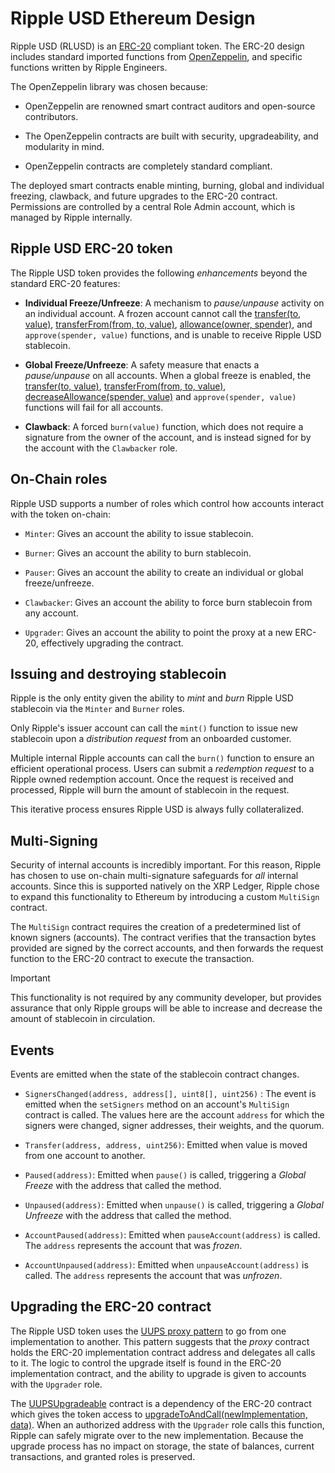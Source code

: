 # Ripple USD Ethereum Design

Ripple USD (RLUSD) is an [ERC-20](https://ethereum.org/en/developers/docs/standards/tokens/erc-20/) compliant token. The ERC-20 design includes standard imported functions from [OpenZeppelin](https://docs.openzeppelin.com/contracts/4.x/api/token/erc20#IERC20), and specific functions written by Ripple Engineers.

The OpenZeppelin library was chosen because:

- OpenZeppelin are renowned smart contract auditors and open-source contributors.

- The OpenZeppelin contracts are built with security, upgradeability, and modularity in mind.

- OpenZeppelin contracts are completely standard compliant.

The deployed smart contracts enable minting, burning, global and individual freezing, clawback, and future upgrades to the ERC-20 contract. Permissions are controlled by a central Role Admin account, which is managed by Ripple internally.

## Ripple USD ERC-20 token

The Ripple USD token provides the following _enhancements_ beyond the standard ERC-20 features:

- **Individual Freeze/Unfreeze**: A mechanism to _pause/unpause_ activity on an individual account. A frozen account cannot call the [transfer(to, value)](https://docs.openzeppelin.com/contracts/5.x/api/token/erc20#IERC20-transfer-address-uint256-), [transferFrom(from, to, value)](https://docs.openzeppelin.com/contracts/5.x/api/token/erc20#IERC20-transferFrom-address-address-uint256-), [allowance(owner, spender)](https://docs.openzeppelin.com/contracts/5.x/api/token/erc20#IERC20-allowance-address-address-), and `approve(spender, value)` functions, and is unable to receive Ripple USD stablecoin.

- **Global Freeze/Unfreeze**: A safety measure that enacts a _pause/unpause_ on all accounts. When a global freeze is enabled, the [transfer(to, value)](https://docs.openzeppelin.com/contracts/5.x/api/token/erc20#IERC20-transfer-address-uint256-), [transferFrom(from, to, value)](https://docs.openzeppelin.com/contracts/5.x/api/token/erc20#IERC20-transferFrom-address-address-uint256-), [decreaseAllowance(spender, value)](https://docs.openzeppelin.com/contracts/5.x/api/token/erc20#SafeERC20-safeDecreaseAllowance-contract-IERC20-address-uint256-) and `approve(spender, value)` functions will fail for all accounts.

- **Clawback**: A forced `burn(value)` function, which does not require a signature from the owner of the account, and is instead signed for by the account with the `Clawbacker` role.

## On-Chain roles

Ripple USD supports a number of roles which control how accounts interact with the token on-chain:

- `Minter`: Gives an account the ability to issue stablecoin.

- `Burner`: Gives an account the ability to burn stablecoin.

- `Pauser`: Gives an account the ability to create an individual or global freeze/unfreeze.

- `Clawbacker`: Gives an account the ability to force burn stablecoin from any account.

- `Upgrader`: Gives an account the ability to point the proxy at a new ERC-20, effectively upgrading the contract.

## Issuing and destroying stablecoin

Ripple is the only entity given the ability to _mint_ and _burn_ Ripple USD stablecoin via the `Minter` and `Burner` roles.

Only Ripple's issuer account can call the `mint()` function to issue new stablecoin upon a _distribution request_ from an onboarded customer.

Multiple internal Ripple accounts can call the `burn()` function to ensure an efficient operational process. Users can submit a _redemption request_ to a Ripple owned redemption account. Once the request is received and processed, Ripple will burn the amount of stablecoin in the request.

This iterative process ensures Ripple USD is always fully collateralized.

## Multi-Signing

Security of internal accounts is incredibly important. For this reason, Ripple has chosen to use on-chain multi-signature safeguards for _all_ internal accounts. Since this is supported natively on the XRP Ledger, Ripple chose to expand this functionality to Ethereum by introducing a custom `MultiSign` contract.

The `MultiSign` contract requires the creation of a predetermined list of known signers (accounts). The contract verifies that the transaction bytes provided are signed by the correct accounts, and then forwards the request function to the ERC-20 contract to execute the transaction.

> [!IMPORTANT]
> This functionality is not required by any community developer, but provides assurance that only Ripple groups will be able to increase and decrease the amount of stablecoin in circulation.

## Events

Events are emitted when the state of the stablecoin contract changes.

- `SignersChanged(address, address[], uint8[], uint256)` : The event is emitted when the `setSigners` method on an account's `MultiSign` contract is called. The values here are the account `address` for which the signers were changed, signer addresses, their weights, and the quorum.

- `Transfer(address, address, uint256)`: Emitted when value is moved from one account to another.

- `Paused(address)`: Emitted when `pause()` is called, triggering a _Global Freeze_ with the address that called the method.

- `Unpaused(address)`: Emitted when `unpause()` is called, triggering a _Global Unfreeze_ with the address that called the method.

- `AccountPaused(address)`: Emitted when `pauseAccount(address)` is called. The `address` represents the account that was _frozen_.

- `AccountUnpaused(address)`: Emitted when `unpauseAccount(address)` is called. The `address` represents the account that was _unfrozen_.

## Upgrading the ERC-20 contract

The Ripple USD token uses the [UUPS proxy pattern](https://docs.openzeppelin.com/contracts/5.x/api/proxy#transparent-vs-uups) to go from one implementation to another. This pattern suggests that the _proxy_ contract holds the ERC-20 implementation contract address and delegates all calls to it. The logic to control the upgrade itself is found in the ERC-20 implementation contract, and the ability to upgrade is given to accounts with the `Upgrader` role.

The [UUPSUpgradeable](https://docs.openzeppelin.com/contracts/5.x/api/proxy#UUPSUpgradeable) contract is a dependency of the ERC-20 contract which gives the token access to [upgradeToAndCall(newImplementation, data)](https://docs.openzeppelin.com/contracts/5.x/api/proxy#ERC1967Utils-upgradeToAndCall-address-bytes-). When an authorized address with the `Upgrader` role calls this function, Ripple can safely migrate over to the new implementation. Because the upgrade process has no impact on storage, the state of balances, current transactions, and granted roles is preserved.
